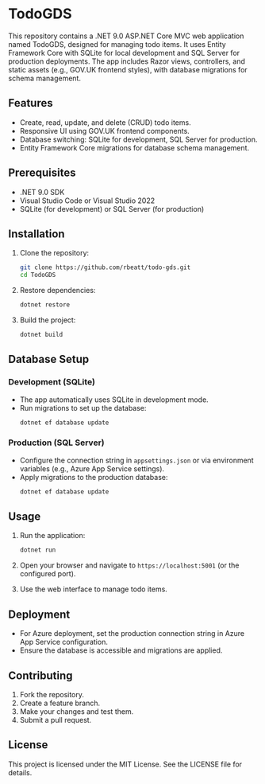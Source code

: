 # TodoGDS

This repository contains a .NET 9.0 ASP.NET Core MVC web application named TodoGDS, designed for managing todo items. It uses Entity Framework Core with SQLite for local development and SQL Server for production deployments. The app includes Razor views, controllers, and static assets (e.g., GOV.UK frontend styles), with database migrations for schema management.

## Features

- Create, read, update, and delete (CRUD) todo items.
- Responsive UI using GOV.UK frontend components.
- Database switching: SQLite for development, SQL Server for production.
- Entity Framework Core migrations for database schema management.

## Prerequisites

- .NET 9.0 SDK
- Visual Studio Code or Visual Studio 2022
- SQLite (for development) or SQL Server (for production)

## Installation

1. Clone the repository:
   ```bash
   git clone https://github.com/rbeatt/todo-gds.git
   cd TodoGDS
   ```

2. Restore dependencies:
   ```bash
   dotnet restore
   ```

3. Build the project:
   ```bash
   dotnet build
   ```

## Database Setup

### Development (SQLite)
- The app automatically uses SQLite in development mode.
- Run migrations to set up the database:
  ```bash
  dotnet ef database update
  ```

### Production (SQL Server)
- Configure the connection string in `appsettings.json` or via environment variables (e.g., Azure App Service settings).
- Apply migrations to the production database:
  ```bash
  dotnet ef database update
  ```

## Usage

1. Run the application:
   ```bash
   dotnet run
   ```

2. Open your browser and navigate to `https://localhost:5001` (or the configured port).

3. Use the web interface to manage todo items.

## Deployment

- For Azure deployment, set the production connection string in Azure App Service configuration.
- Ensure the database is accessible and migrations are applied.

## Contributing

1. Fork the repository.
2. Create a feature branch.
3. Make your changes and test them.
4. Submit a pull request.

## License

This project is licensed under the MIT License. See the LICENSE file for details.
